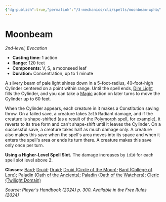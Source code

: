 ```yaml
---
{"dg-publish":true,"permalink":"/3-mechanics/cli/spells/moonbeam-xphb/","tags":["ttrpg-cli/compendium/src/5e/xphb","ttrpg-cli/spell/class/bard","ttrpg-cli/spell/class/druid","ttrpg-cli/spell/level/2nd-level","ttrpg-cli/spell/school/evocation","ttrpg-cli/spell/subclass/circle-of-the-moon","ttrpg-cli/spell/subclass/college-of-lore","ttrpg-cli/spell/subclass/oath-of-the-ancients","ttrpg-cli/spell/subclass/oath-of-the-watchers","ttrpg-cli/spell/subclass/twilight-domain"],"created":"2025-03-01T17:25:23.127-05:00","updated":"2025-04-01T12:21:34.708-04:00"}
---
```


# Moonbeam
*2nd-level, Evocation*  


- **Casting time:** 1 action
- **Range:** 120 feet
- **Components:** V, S, a moonseed leaf
- **Duration:** Concentration, up to 1 minute

A silvery beam of pale light shines down in a 5-foot-radius, 40-foot-high Cylinder centered on a point within range. Until the spell ends, [Dim Light](3-Mechanics/CLI/rules/variant-rules/dim-light-xphb.md) fills the Cylinder, and you can take a [Magic](3-Mechanics/CLI/rules/actions.md#Magic) action on later turns to move the Cylinder up to 60 feet.

When the Cylinder appears, each creature in it makes a Constitution saving throw. On a failed save, a creature takes `2d10` Radiant damage, and if the creature is shape-shifted (as a result of the [Polymorph](3-Mechanics/CLI/spells/polymorph-xphb.md) spell, for example), it reverts to its true form and can't shape-shift until it leaves the Cylinder. On a successful save, a creature takes half as much damage only. A creature also makes this save when the spell's area moves into its space and when it enters the spell's area or ends its turn there. A creature makes this save only once per turn.

**Using a Higher-Level Spell Slot.** The damage increases by `1d10` for each spell slot level above 2.

**Classes**: [Bard](list-spells-classes-bard); [Druid](list-spells-classes-druid); [Druid](list-spells-classes-druid); [Druid (Circle of the Moon)](list-spells-classes-druid-xphb-circle-of-the-moon-xphb); [Bard (College of Lore)](list-spells-classes-bard-xphb-college-of-lore-xphb); [Paladin (Oath of the Ancients)](list-spells-classes-paladin-xphb-oath-of-the-ancients-xphb); [Paladin (Oath of the Watchers)](list-spells-classes-paladin-xphb-oath-of-the-watchers-tce); [Cleric (Twilight Domain)](list-spells-classes-cleric-xphb-twilight-domain-tce)

*Source: Player's Handbook (2024) p. 300. Available in the Free Rules (2024)*